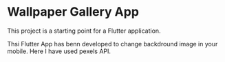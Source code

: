 # Wallpaper Gallery App



This project is a starting point for a Flutter application.


Thsi Flutter App has benn developed to change backdround image in your mobile. Here I have used pexels API.

